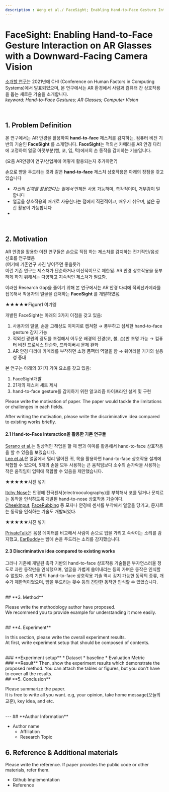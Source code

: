 ```yaml
---
description : Weng et al./ FaceSight; Enabling Hand-to-Face Gesture Interaction on AR Glasses with a Downward-Facing Camera Vision / Proceedings of the 2021 CHI Conference on Human Factors in Computing Systems
---
```


# **FaceSight: Enabling Hand-to-Face Gesture Interaction on AR Glasses with a Downward-Facing Camera Vision** 

[소개할 연구](https://doi.org/10.1145/3411764.3445484)는 2021년에 CHI (Conference on Human Factors in Computing Systems)에서 발표되었으며, 
본 연구에서는 AR 환경에서 사람과 컴퓨터 간 상호작용을 돕는 새로운 기술을 소개합니다.  
_keyword: Hand-to-Face Gestures; AR Glasses; Computer Vision_

<br>

## **1. Problem Definition**  

본 연구에서는 AR 안경을 활용하여 **hand-to-face** 제스처를 감지하는, 컴퓨터 비전 기반의 기술인 **FaceSight** 를 소개합니다.
**FaceSight**는 적외선 카메라를 AR 안경 다리에 고정하여 얼굴 아랫부분(뺨, 코, 입, 턱)에서의 손 동작을 감지하는 기술입니다.

(요즘 AR안경이 연구/산업계에 어떻게 활용되는지 추가하면?)

손으로 뺨을 두드리는 것과 같은 **hand-to-face** 제스처 상호작용은 아래의 장점을 갖고 있습니다
- _자신의 신체를 활용한다는 점에서_ 언제든 사용 가능하며, 촉각적이며, 거부감이 덜합니다
- 얼굴을 상호작용의 매개로 사용한다는 점에서 직관적이고, 배우기 쉬우며, 넓은 공간 활용이 가능합니다
- 

<br>

## **2. Motivation**  

AR 안경을 활용한 이전 연구들은 손으로 직접 하는 제스처를 감지하는 전기적인/음성 신호를 연구했음  
(여기에 기존연구 사진 넣어주면 좋을듯?)  
이런 기존 연구는 제스처가 단순하거나 이산적이므로 제한됨. AR 안경 상호작용을 풍부하게 하기 위해서는 다양하고 지속적인 제스쳐가 필요함.

이러한 Research Gap을 줄이기 위해 본 연구에서는 AR 안경 다리에 적외선카메라를 접목해서 착용자의 얼굴을 캡처하는 **FaceSight** 를 개발하였음.  

★★★★★Figure1 여기엥

개발된 FaceSight는 아래의 3가지 이점을 갖고 있음:
 1) 사용자의 얼굴, 손을 고해상도 이미지로 캡쳐함 → 풍부하고 섬세한 hand-to-face gesture 감지 가능
 2) 적외선 광원의 광도를 조절해서 어두운 배경의 전경(코, 볼, 손)만 조명 가능 → 컴퓨터 비전 프로세스 단순화, 프라이버시 문제 완화
 3) AR 안경 다리에 카메라를 부착하면 소형 폼팩터 역할을 함 → 웨어러블 기기의 실용성 증대

본 연구는 아래의 3가지 기여 요소를 갖고 있음:
 1) FaceSight개발
 2) 21개의 제스처 세트 제시
 3) hand-to-face gesture를 감지하기 위한 알고리즘 파이프라인 설계 및 구현

Please write the motivation of paper. The paper would tackle the limitations or challenges in each fields.

After writing the motivation, please write the discriminative idea compared to existing works briefly.

#### 2.1 Hand-to-Face Interaction을 활용한 기존 연구들

[Serano et al.](https://doi.org/10.1145/2556288.2556984)는 일상적인 작업을 할 때 뺨과 이마를 활용해서 hand-to-face 상호작용을 할 수 있음을 보였습니다.  
[Lee et al.](https://doi.org/10.1145/3242587.3242642)은 얼굴에서 멀리 떨어진 귀, 목을 활용하면 hand-to-face 상호작용 설계에 적합할 수 있으며, 5개의 손을 모두 사용하는 큰 움직임보다 소수의 손가락을 사용하는 작은 움직임이 입력에 적합할 수 있음을 제안했습니다.

★★★★★사진 넣기

[Itchy Nose](https://doi.org/10.1145/3242587.3242642)는 안경에 전극센서(electrooculography)를 부착해서 코를 밀거나 문지르는 동작을 인식하도록 개발된 hand-to-nose 상호작용 기술이다.  
[CheekInput](https://doi.org/10.1145/3139131.3139146), [FaceRubbing](https://doi.org/10.1145/3174910.3174924) 등 모자나 안경에 센서를 부착해서 얼굴을 당기고, 문지르는 동작을 인식하는 기술도 개발되었다.

★★★★★사진 넣기

[PrivateTalk](https://doi.org/10.1145/3332165.3347950)은 음성 데이터를 비교해서 사람이 손으로 입을 가리고 속삭이는 소리를 감지했고, [EarBuddy](https://doi.org/10.1145/3313831.3376836)는 뺨에 손을 두드리는 소리를 감지했습니다.


#### 2.3 Discriminative idea compared to existing works  
그러나 기존에 개발된 촉각 기반의 hand-to-face 상호작용 기술들은 부자연스러울 정도로 과한 동작만을 인식했으며, 얼굴을 가볍게 쓸어내리는 등의 가벼운 동작은 인식할 수 없었다. 소리 기반의 hand-to-face 상호작용 기술 역시 감지 가능한 동작의 종류, 개수가 제한적이었으며, 뺨을 두드리는 횟수 등의 간단한 동작만 인식할 수 있었습니다.

<br>
## **3. Method**  

Please write the methodology author have proposed.  
We recommend you to provide example for understanding it more easily.  

<br>
## **4. Experiment**  

In this section, please write the overall experiment results.  
At first, write experiment setup that should be composed of contents.  

<br>
### **Experiment setup**  
* Dataset  
* baseline  
* Evaluation Metric  

<br>
### **Result**  
Then, show the experiment results which demonstrate the proposed method.  
You can attach the tables or figures, but you don't have to cover all the results.  
  


<br>
## **5. Conclusion**  

Please summarize the paper.  
It is free to write all you want. e.g, your opinion, take home message(오늘의 교훈), key idea, and etc.

<br>
---  
## **Author Information**  

* Author name  
    * Affiliation  
    * Research Topic

## **6. Reference & Additional materials**  

Please write the reference. If paper provides the public code or other materials, refer them.  

* Github Implementation  
* Reference  

